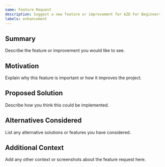 ```yaml
---
name: Feature Request
description: Suggest a new feature or improvement for AZD For Beginners
labels: enhancement
---
```


## Summary
Describe the feature or improvement you would like to see.

## Motivation
Explain why this feature is important or how it improves the project.

## Proposed Solution
Describe how you think this could be implemented.

## Alternatives Considered
List any alternative solutions or features you have considered.

## Additional Context
Add any other context or screenshots about the feature request here.
